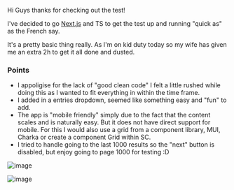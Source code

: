Hi Guys
thanks for checking out the test!

I've decided to go [Next.js](https://nextjs.org/)  and TS to get the test up and running "quick as" as the French say.

It's a pretty basic thing really. As I'm on kid duty today so my wife has given me an extra 2h to get it all done and 
dusted.

### Points

* I appoligise for the lack of "good clean code" I felt a little rushed while doing this as I wanted to fit 
  everything in within the time frame.
* I added in a entries dropdown, seemed like something easy and "fun" to add.
* The app is "mobile friendly" simply due to the fact that the content scales and is naturally easy. But it does not 
  have direct support for mobile. For this I would also use a grid from a component library, MUI, Charka or create a 
  component Grid within SC.
* I tried to handle going to the last 1000 results so the "next" button is disabled, but enjoy going to page 
  1000 for testing :D

![image](https://github.com/hutber/flexera-04.07.24/assets/1344898/509d5d4a-366a-4780-89e1-5a17a56bf09f)

![image](https://github.com/hutber/flexera-04.07.24/assets/1344898/3bfbabac-5214-4727-94af-2a5340ec88d6)
